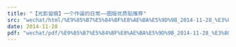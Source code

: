 ```yaml
---
title: "【光影留痕】一个作逼的日常——图版优质贴推荐"
src: "wechat/html/%E9%85%B7%E5%84%BF%E8%AE%BA%E5%9D%9B_2014-11-28_%E3%80%90%E5%85%89%E5%BD%B1%E7%95%99%E7%97%95%E3%80%91%E4%B8%80%E4%B8%AA%E4%BD%9C%E9%80%BC%E7%9A%84%E6%97%A5%E5%B8%B8%E2%80%94%E2%80%94%E5%9B%BE%E7%89%88%E4%BC%98%E8%B4%A8%E8%B4%B4%E6%8E%A8%E8%8D%90.html"
date: 2014-11-28
pdf: "wechat/pdf/%E9%85%B7%E5%84%BF%E8%AE%BA%E5%9D%9B_2014-11-28_%E3%80%90%E5%85%89%E5%BD%B1%E7%95%99%E7%97%95%E3%80%91%E4%B8%80%E4%B8%AA%E4%BD%9C%E9%80%BC%E7%9A%84%E6%97%A5%E5%B8%B8%E2%80%94%E2%80%94%E5%9B%BE%E7%89%88%E4%BC%98%E8%B4%A8%E8%B4%B4%E6%8E%A8%E8%8D%90.pdf"
---
```

